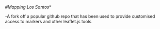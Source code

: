 *#Mapping Los Santos**

-A fork off a popular github repo that has been used to provide customised access to markers and other leaflet.js tools.

